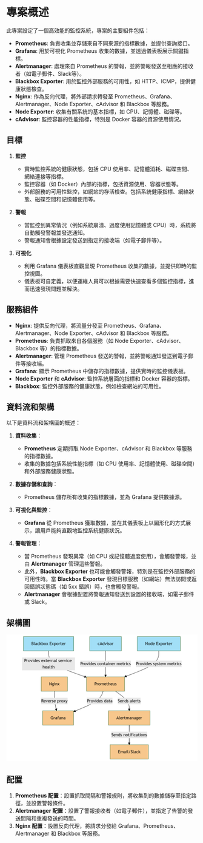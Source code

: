 # 專案概述

此專案設定了一個高效能的監控系統，專案的主要組件包括：
- **Prometheus**: 負責收集並存儲來自不同來源的指標數據，並提供查詢接口。
- **Grafana**: 用於可視化 Prometheus 收集的數據，並透過儀表板展示關鍵指標。
- **Alertmanager**:  處理來自 Prometheus 的警報，並將警報發送至相應的接收者（如電子郵件、Slack等）。
- **Blackbox Exporter**: 用於監控外部服務的可用性，如 HTTP、ICMP，提供健康狀態檢查。
- **Nginx**: 作為反向代理，將外部請求轉發至 Prometheus、Grafana、Alertmanager、Node Exporter、cAdvisor 和 Blackbox 等服務。
- **Node Exporter**: 收集有關系統的基本指標，如 CPU、記憶體、磁碟等。
- **cAdvisor**: 監控容器的性能指標，特別是 Docker 容器的資源使用情況。
  
## 目標
1. **監控**
    - 實時監控系統的健康狀態，包括 CPU 使用率、記憶體消耗、磁碟空間、網絡連接等指標。
    - 監控容器（如 Docker）內部的指標，包括資源使用、容器狀態等。
    - 外部服務的可用性監控，如網站的存活檢查。包括系統健康指標、網絡狀態、磁碟空間和記憶體使用等。
2. **警報**
    - 當監控到異常情況（例如系統崩潰、過度使用記憶體或 CPU）時，系統將自動觸發警報並發送通知。
    - 警報通知會根據設定發送到指定的接收端（如電子郵件等）。

3. **可視化**
    - 利用 Grafana 儀表板直觀呈現 Prometheus 收集的數據，並提供即時的監控視圖。
    - 儀表板可自定義，以便運維人員可以根據需要快速查看多個監控指標，進而迅速發現問題並解決。

## 服務組件

- **Nginx**: 提供反向代理，將流量分發至 Prometheus、Grafana、Alertmanager、Node Exporter、cAdvisor 和 Blackbox 等服務。
- **Prometheus**: 負責抓取來自各個服務（如 Node Exporter、cAdvisor、Blackbox 等）的指標數據。
- **Alertmanager**: 管理 Prometheus 發送的警報，並將警報通知發送到電子郵件等接收端。
- **Grafana**: 顯示 Prometheus 中儲存的指標數據，提供實時的監控儀表板。
- **Node Exporter** 和 **cAdvisor**: 監控系統層面的指標和 Docker 容器的指標。
- **Blackbox**: 監控外部服務的健康狀態，例如檢查網站的可用性。

## 資料流和架構

以下是資料流和架構圖的概述：

1. **資料收集**：
   - **Prometheus** 定期抓取 Node Exporter、cAdvisor 和 Blackbox 等服務的指標數據。
   - 收集的數據包括系統性能指標（如 CPU 使用率、記憶體使用、磁碟空間）和外部服務健康狀態。
   
2. **數據存儲和查詢**：
   - Prometheus 儲存所有收集的指標數據，並為 Grafana 提供數據源。
   
3. **可視化與監控**：
   - **Grafana** 從 Prometheus 獲取數據，並在其儀表板上以圖形化的方式展示，讓用戶能夠直觀地監控系統健康狀況。
   
4. **警報管理**：
    - 當 Prometheus 發現異常（如 CPU 或記憶體過度使用），會觸發警報，並由 **Alertmanager**  管理這些警報。
    - 此外，**Blackbox Exporter** 也可能會觸發警報，特別是在監控外部服務的可用性時。當 **Blackbox Exporter** 發現目標服務（如網站）無法訪問或返回錯誤狀態碼（如 5xx 錯誤）時，也會觸發警報。
    - **Alertmanager**  會根據配置將警報通知發送到設置的接收端，如電子郵件或 Slack。

   
## 架構圖

![](arch.png)

## 配置

1. **Prometheus 配置**：設置抓取間隔和警報規則，將收集到的數據儲存至指定路徑，並設置警報條件。
2. **Alertmanager 配置**：設置了警報接收者（如電子郵件），並指定了告警的發送間隔和重複發送的時間。
3. **Nginx 配置**：設置反向代理，將請求分發給 Grafana、Prometheus、Alertmanager 和 Blackbox 等服務。

